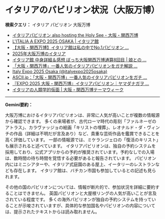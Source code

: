 # イタリアのパビリオン状況（大阪万博）

**検索クエリ：** イタリア パビリオン 大阪万博

- [イタリアパビリオン also hosting the Holy See - 大阪・関西万博](https://www.expo2025.or.jp/official-participant/italy/)
- [L'ITALIA A EXPO 2025 OSAKA | イタリア館](https://www.italyexpo2025osaka.it/ja/itariaguan)
- [【大阪・関西万博】イタリア館は私の中でNo.1パビリオン ...](https://yukonosuke.com/entry/osaka_banpaku_italy)
- [2025年大阪万博のイタリア](https://www.italyexpo2025osaka.it/ja)
- [イタリア館 中身詳細＆感想 ぼっち大阪関西万博通算8回目 | 娘との ...](https://ameblo.jp/wakochi0316/entry-12905719318.html)
- [「大阪・関西万博」一番人気のイタリアパビリオンをガチ解説 ...](https://lovewalker.jp/elem/000/004/268/4268276/)
- [Italy Expo 2025 Osaka (@italyexpo2025osaka)](https://www.instagram.com/italyexpo2025osaka/?hl=ja)
- [ASCII.jp：「大阪・関西万博」一番人気のイタリアパビリオンをガチ ...](https://ascii.jp/elem/000/004/268/4268276/)
- [『EXPO 2025 大阪・関西万博』イタリアパビリオン｜ヤマダナガヲ ...](https://note.com/yamada_tourist/n/n8e18f9e7de68)
- [イタリアの人類学的仮面 | 大阪・関西万博テーマウィーク](https://theme-weeks.expo2025.or.jp/program/detail/6814be357866f.html)


---

**Gemini要約：**

大阪万博におけるイタリアパビリオンは、非常に人気が高いことが複数の情報源から確認できます。  多くの来場者が、古代ローマ時代の彫刻「ファルネーゼのアトラス」、カラヴァッジョの絵画「キリストの埋葬」、レオナルド・ダ・ヴィンチの作品（詳細は不明だが言及あり）など、貴重な芸術作品を鑑賞できることを高く評価しています。  一部の情報源では、ミケランジェロの「復活のキリスト」も展示されると述べています。  イタリアパビリオンは、独自の予約システムを採用しており、公式アプリからの予約が推奨されています。予約なしでの入場は、数時間の待ち時間を覚悟する必要があると報告されています。  パビリオン内にはミニシアターや、イタリア式庭園のある屋上、イータリーのレストランなども存在します。  イタリア館は、バチカン市国も参加しているとの記述も見られます。

その他の国のパビリオンについては、情報が断片的で、参加状況を詳細に要約することはできません。 英国パビリオンと大屋根リングの人気が高いことが言及されている程度です。  多くの海外パビリオンが独自の予約システムを持っていることが示唆されていますが、具体的な参加国名やパビリオンの内容については、提示されたテキストからは読み取れません。

